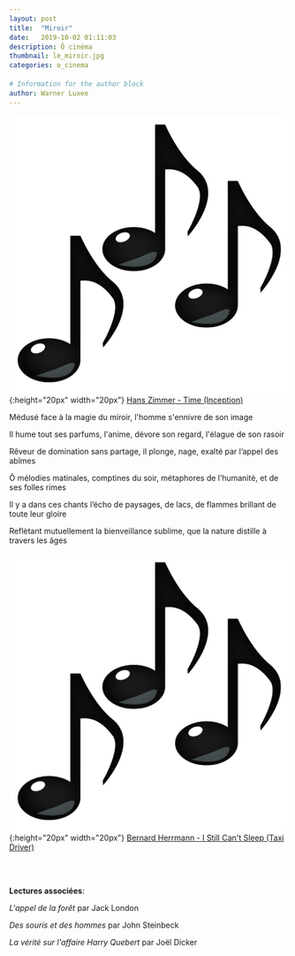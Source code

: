 ```yaml
---
layout: post
title:  "Miroir"
date:   2019-10-02 01:11:03
description: Ô cinéma
thumbnail: le_miroir.jpg
categories: o_cinema

# Information for the author block
author: Warner Luxeo
---
```





![](/assets/img/notes.png){:height="20px" width="20px"} [Hans Zimmer - Time (Inception)][link1] 



Médusé face à la magie du miroir, l'homme s'ennivre de son image

Il hume tout ses parfums, l'anime, dévore son regard, l'élague de son rasoir

Rêveur de domination sans partage, il plonge, nage, exalté par l’appel des abîmes

Ô mélodies matinales, comptines du soir, métaphores de l’humanité, et de ses folles rimes 

Il y a dans ces chants l’écho de paysages, de lacs, de flammes brillant de toute leur gloire 

Reflètant mutuellement la bienveillance sublime, que la nature distille à travers les âges 

![](/assets/img/notes.png){:height="20px" width="20px"} [Bernard Herrmann - I Still Can't Sleep (Taxi Driver)][link2] 

[link1]: https://www.youtube.com/watch?v=RxabLA7UQ9k
[link2]: https://www.youtube.com/watch?v=cmDgfzpKw5w

<br/>
<br/>

**Lectures associées**: 

_L'appel de la forêt_ par Jack London 

_Des souris et des hommes_ par John Steinbeck

_La vérité sur l'affaire Harry Quebert_ par Joël Dicker

